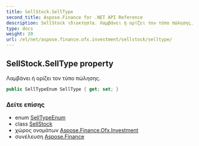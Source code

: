 ```yaml
---
title: SellStock.SellType
second_title: Aspose.Finance for .NET API Reference
description: SellStock ιδιοκτησία. Λαμβάνει ή ορίζει τον τύπο πώλησης.
type: docs
weight: 20
url: /el/net/aspose.finance.ofx.investment/sellstock/selltype/
---
```

## SellStock.SellType property

Λαμβάνει ή ορίζει τον τύπο πώλησης.

```csharp
public SellTypeEnum SellType { get; set; }
```

### Δείτε επίσης

* enum [SellTypeEnum](../../selltypeenum/)
* class [SellStock](../)
* χώρος ονομάτων [Aspose.Finance.Ofx.Investment](../../sellstock/)
* συνέλευση [Aspose.Finance](../../../)


